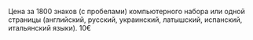 Цена за 1800 знаков (с пробелами) компьютерного набора или одной cтраницы (английский, русский, украинский, латышский, испанский, итальянский языки). <span>10€</span>

&nbsp;